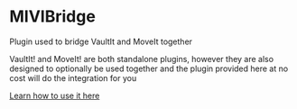 # MIVIBridge
Plugin used to bridge VaultIt and MoveIt together

VaultIt! and MoveIt! are both standalone plugins, however they are also designed to optionally be used together and the plugin provided here at no cost will do the integration for you

[Learn how to use it here](https://github.com/DrowningDragons/VaultIt-Wiki/wiki/MoveIt-Integration)
